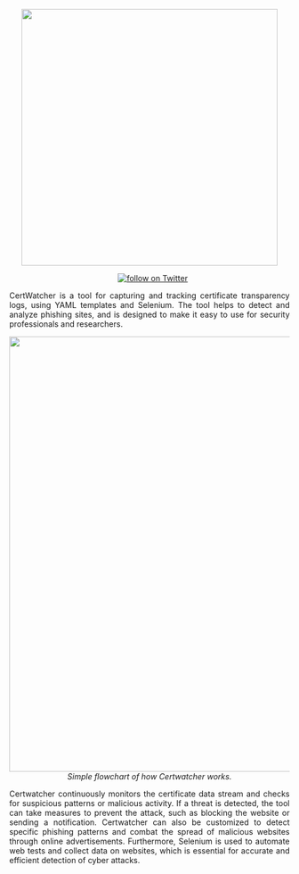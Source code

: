 
<p align="center">
  <img width="460" height="auto" src="https://user-images.githubusercontent.com/110246050/215688266-a8aacee4-9e47-4f9a-92d1-961b61812ec4.png">
</p>
<p align="center">
<a href="#"><img src="https://img.shields.io/badge/contributors-1-green" alt=""></a>
<a href="#"><img src="https://img.shields.io/badge/developing-stable-green" alt=""></a>
<a href="#"><img src="https://img.shields.io/badge/version-v0.1.0-blue" alt=""></a>
<a href="https://twitter.com/intent/follow?screen_name=drfabiocastro">
<img src="https://img.shields.io/twitter/follow/drfabiocastro?style=social&logo=twitter" alt="follow on Twitter"></a>
</p>

<p align="justify">
CertWatcher is a tool for capturing and tracking certificate transparency logs, using YAML templates and Selenium. The tool helps to detect and analyze phishing sites, and is designed to make it easy to use for security professionals and researchers.
</p>
<p align="center">
<img width="780" height="auto" src="https://user-images.githubusercontent.com/110246050/215924116-0ddec1f3-c156-4e88-8204-060ee07a116e.png">
<br>
<em>Simple flowchart of how Certwatcher works.</em>
</p>
<p align="justify">
Certwatcher continuously monitors the certificate data stream and checks for suspicious patterns or malicious activity. If a threat is detected, the tool can take measures to prevent the attack, such as blocking the website or sending a notification. Certwatcher can also be customized to detect specific phishing patterns and combat the spread of malicious websites through online advertisements. Furthermore, Selenium is used to automate web tests and collect data on websites, which is essential for accurate and efficient detection of cyber attacks.
<p>

